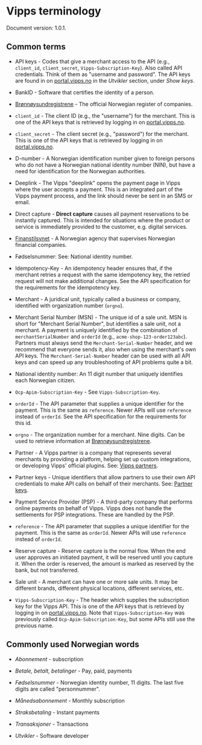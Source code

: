 <!-- START_METADATA
---
title: Terminology
sidebar_position: 95
pagination_next: null
pagination_prev: null
---
END_METADATA -->

# Vipps terminology

Document version: 1.0.1.

## Common terms

* API keys - Codes that give a merchant access to the API (e.g.,
  `client_id`, `client_secret`, `Vipps-Subscription-Key`).
  Also called API credentials. Think of them as "username and password".
  The API keys are found in on [portal.vipps.no](https://portal.vipps.no/)
  in the *Utvikler* section, under *Show keys*.

* BankID - Software that certifies the identity of a person.

* [Brønnøysundregistrene](https://www.brreg.no/) - The official Norwegian
  register of companies.

* `client_id` - The client ID (e.g., the "username") for the merchant. This
  is one of the API keys that is retrieved by logging in on
  [portal.vipps.no](https://portal.vipps.no).

* `client_secret` - The client secret (e.g., "password") for the merchant.
  This is one of the API keys that is retrieved by logging in on
  [portal.vipps.no](https://portal.vipps.no).

* D-number - A Norwegian identification number given to foreign persons who
  do not have a Norwegian national identity number (NIN), but have a need for
  identification for the Norwegian authorities.

* Deeplink - The Vipps "deeplink" opens the payment page in Vipps where the user
  accepts a payment. This is an integrated part of the Vipps payment process,
  and the link should never be sent in an SMS or email.

* Direct capture - **Direct capture** causes all payment reservations to be instantly captured.
  This is intended for situations where the product or service is immediately
  provided to the customer, e.g. digital services.

* [Finanstilsynet](https://www.finanstilsynet.no) - A Norwegian agency that
  supervises Norwegian financial companies.

* Fødselsnummer: See: National identity number.  

* Idempotency-Key - An idempotency header ensures that, if the merchant retries
  a request with the same idempotency key, the retried request will not make
  additional changes. See the API specification for the requirements for the
  idempotency key.

* Merchant - A juridical unit, typically called a business or company,
  identified with organization number (`orgno`).

* Merchant Serial Number (MSN) - The unique id of a sale unit.
  MSN is short for "Merchant Serial Number", but identifies a sale unit, not
  a merchant. A payment is uniquely identified by the combination of
  `merchantSerialNumber` and `orderId` (e.g., `acme-shop-123-order123abc`).
  Partners must always send the `Merchant-Serial-Number` header, and we
  recommend that everyone sends it, also when using the merchant's own API keys.
  The `Merchant-Serial-Number` header can be used with all API keys and can
  speed up any troubleshooting of API problems quite a bit.

* National identity number: An 11 digit number that uniquely identifies
  each Norwegian citizen.

* `Ocp-Apim-Subscription-Key` - See `Vipps-Subscription-Key`.

* `orderId` - The API parameter that supplies a unique identifier for the
  payment. This is the same as `reference`. Newer APIs will use `reference`
  instead of `orderId`. See the API specification for the requirements for
  this id.

* `orgno` - The organization number for a merchant. Nine digits.
  Can be used to retrieve information at
  [Brønnøysundregistrene](https://www.brreg.no).

* Partner - A Vipps partner is a company that represents several merchants by
  providing a platform, helping set up custom integrations, or developing
  Vipps' official plugins.
  See:
  [Vipps partners](https://vippsas.github.io/vipps-developer-docs/docs/vipps-partner/).

* Partner keys - Unique identifiers that allow partners to use their own API
  credentials to make API calls on behalf of their merchants.
  See:
  [Partner keys](https://vippsas.github.io/vipps-developer-docs/docs/vipps-partner/partner-keys).

* Payment Service Provider (PSP) - A third-party company that performs online
  payments on behalf of Vipps. Vipps does not handle the settlements for PSP
  integrations. These are handled by the PSP.

* `reference` - The API parameter that supplies a unique identifier for the
  payment. This is the same as `orderId`. Newer APIs will use `reference`
  instead of `orderId`.

* Reserve capture - Reserve capture is the normal flow. When the end user
  approves an initiated payment, it will be reserved until you capture it.
  When the order is reserved, the amount is marked as reserved by the bank,
  but not transferred.

* Sale unit - A merchant can have one or more sale units. It may be different
  brands, different physical locations, different services, etc.

* `Vipps-Subscription-Key` - The header which supplies the subscription key
  for the Vipps API. This is one of the API keys that is retrieved by logging
  in on [portal.vipps.no](https://portal.vipps.no). Note that
  `Vipps-Subscription-Key` was previously called `Ocp-Apim-Subscription-Key`,
  but some APIs still use the previous name.

## Commonly used Norwegian words

* *Abonnement* - subscription

* *Betale, betalt, betalinger* - Pay, paid, payments

* *Fødselsnummer* - Norwegian identity number, 11 digits. The last five digits are called "personnummer".

* *Månedsabonnement* - Monthly subscription

* *Straksbetaling* - Instant payments

* *Transaksjoner* - Transactions

* *Utvikler* - Software developer

